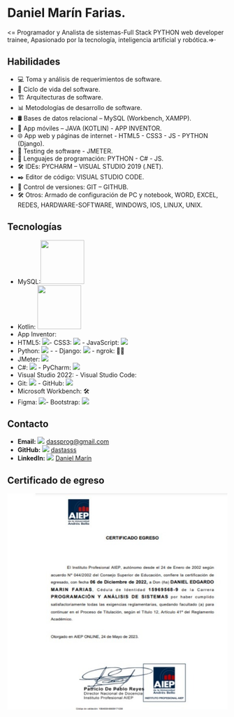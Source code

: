 # Daniel Marín Farias.
<= Programador y Analista de sistemas-Full Stack PYTHON web developer trainee, Apasionado por la tecnología, inteligencia artificial y 
   robótica.=>·

## Habilidades
- 💻 Toma y análisis de requerimientos de software.
- 🔄 Ciclo de vida del software.
- 🏗️ Arquitecturas de software.
- 📊 Metodologías de desarrollo de software.
- 🛢️ Bases de datos relacional – MySQL (Workbench, XAMPP).
- 📱 App móviles – JAVA (KOTLIN) - APP INVENTOR.
- 🌐 App web y páginas de internet - HTML5 - CSS3 - JS - PYTHON (Django).
- 🧪 Testing de software - JMETER.
- 🐍 Lenguajes de programación: PYTHON - C# - JS.
- 🛠️ IDEs: PYCHARM – VISUAL STUDIO 2019 (.NET).
- ✒️ Editor de código: VISUAL STUDIO CODE.
- 🔄 Control de versiones: GIT – GITHUB.
- 🛠️ Otros: Armado de configuración de PC y notebook, WORD, EXCEL, REDES, HARDWARE-SOFTWARE, WINDOWS, IOS, LINUX, UNIX.

## Tecnologías

- MySQL:<img src="https://cdn.jsdelivr.net/gh/devicons/devicon/icons/mysql/mysql-original-wordmark.svg" width= "100px" height= "100px"/>  
- Kotlin: <img src="https://cdn.jsdelivr.net/gh/devicons/devicon/icons/kotlin/kotlin-original-wordmark.svg" width= "100px" height= "100px"/>
- App Inventor:
- HTML5: <img src="https://img.icons8.com/color/48/000000/html-5.png"/>- CSS3: <img src="https://img.icons8.com/color/48/000000/css3.png"/> - JavaScript: <img src="https://img.icons8.com/color/48/000000/javascript.png"/>
- Python: <img src="https://img.icons8.com/color/48/000000/python.png"/> - - Django: <img src="https://img.icons8.com/color/48/000000/django.png"/> - ngrok: 🚀🔗
- JMeter: <img src="https://img.icons8.com/plasticine/48/000000/test-tube.png"/> <!-- Ejemplo de ícono genérico -->
- C#: <img src="https://img.icons8.com/color/48/000000/c-sharp-logo.png"/> - PyCharm: <img src="https://img.icons8.com/color/48/000000/pycharm.png"/>
- Visual Studio 2022: - Visual Studio Code:
- Git: <img src="https://img.icons8.com/color/48/000000/git.png"/> - GitHub: <img src="https://img.icons8.com/color/48/000000/github--v1.png"/>
- Microsoft Workbench: 🛠️
- Figma: <img src="https://img.icons8.com/color/48/000000/figma.png"/>- Bootstrap: <img src="https://img.icons8.com/color/48/000000/bootstrap.png"/> 


## Contacto

- **Email:** <img src="https://img.icons8.com/color/48/000000/email.png"/> dassprog@gmail.com
- **GitHub:** <img src="https://img.icons8.com/ios/48/000000/github.png"/> [dastasss](https://github.com/dastasss)
- **LinkedIn:** <img src="https://img.icons8.com/ios/48/000000/linkedin.png"/> [Daniel Marín](https://www.linkedin.com/in/daniel-marin-6bbb00156/)


## Certificado de egreso

![Título Universitario](https://github.com/dastasss/dastasss/blob/main/github/assets/img/certificado.jpg)

